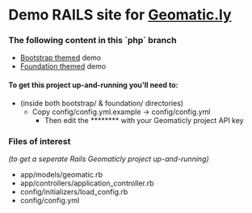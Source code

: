 Demo RAILS site for [Geomatic.ly]
===============================

### The following content in this \`php` branch
 * [Bootstrap themed] demo
 * [Foundation themed] demo

#### To get this project up-and-running you'll need to:
* (inside both bootstrap/ & foundation/ directories) 
  * Copy config/config.yml.example -> config/config.yml
    * Then edit the \*\*\*\*\*\*\*\* with your Geomaticly project API key

### Files of interest 
*(to get a seperate Rails Geomaticly project up-and-running)*
 * app/models/geomatic.rb
 * app/controllers/application_controller.rb
 * config/initializers/load_config.rb
 * config/config.yml

[Geomatic.ly]:https://geomatic.ly/
[Bootstrap themed]:http://startbootstrap.com/template-overviews/freelancer/
[Foundation themed]:http://foundation.zurb.com/templates/banded.html
